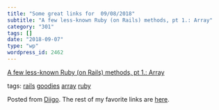 ```yaml
---
title: "Some great links for  09/08/2018"
subtitle: "A few less-known Ruby (on Rails) methods, pt 1.: Array"
category: "301"
tags: []
date: "2018-09-07"
type: "wp"
wordpress_id: 2462
---
```

[A few less-known Ruby (on Rails) methods, pt 1.: Array](https://medium.com/jobteaser-dev-team/a-few-less-known-ruby-on-rails-methods-pt-1-array-e3462a85fe35?source=userActivityShare-d383785221d0-1536316940) 

 tags: [rails](https://www.diigo.com/user/pitosalas/rails) [goodies](https://www.diigo.com/user/pitosalas/goodies) [array](https://www.diigo.com/user/pitosalas/array) [ruby](https://www.diigo.com/user/pitosalas/ruby)

Posted from [Diigo](https://www.diigo.com). The rest of my favorite links are [here](https://www.diigo.com/user/pitosalas).